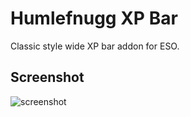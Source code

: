 # Humlefnugg XP Bar

Classic style wide XP bar addon for ESO.

## Screenshot

![screenshot](http://i.imgur.com/S8lnkSW.jpg)